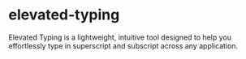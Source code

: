 # elevated-typing
Elevated Typing is a lightweight, intuitive tool designed to help you effortlessly type in superscript and subscript across any application. 
